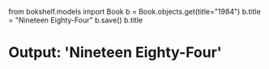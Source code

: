 from bokshelf.models import Book
b = Book.objects.get(title="1984")
b.title = "Nineteen Eighty-Four"
b.save()
b.title
# Output: 'Nineteen Eighty-Four'

